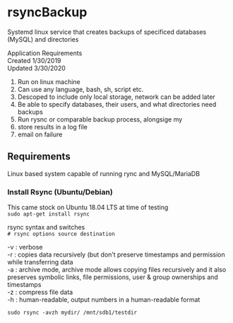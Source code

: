 # rsyncBackup
Systemd linux service that creates backups of specificed databases (MySQL) and directories 

Application Requirements  
Created 1/30/2019  
Updated 3/30/2020  
1.	Run on linux machine
2.	Can use any language, bash, sh, script etc.
3.  Descoped to include only local storage, network can be added later	
4.  Be able to specify databases, their users, and what directories need backups
5.	Run rysnc or comparable backup process, alongsige my
6.	store results in a log file
7.	email on failure

## Requirements
Linux based system capable of running rync and MySQL/MariaDB

### Install Rsync (Ubuntu/Debian)
This came stock on Ubuntu 18.04 LTS at time of testing  
`sudo apt-get install rsync`  

rsync syntax and switches  
`# rsync options source destination`  

-v : verbose  
-r : copies data recursively (but don’t preserve timestamps and permission while transferring data  
-a : archive mode, archive mode allows copying files recursively and it also preserves symbolic links, file permissions, user & group ownerships and timestamps  
-z : compress file data  
-h : human-readable, output numbers in a human-readable format  

`sudo rsync -avzh mydir/ /mnt/sdb1/testdir`  
